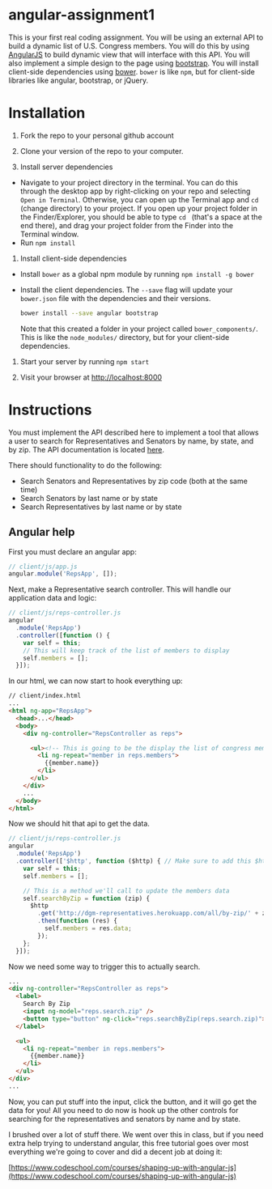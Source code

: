 # angular-assignment1

This is your first real coding assignment. You will be using an external API to
build a dynamic list of U.S. Congress members. You will do this by using
[AngularJS](https://angularjs.org/) to build dynamic view that will interface
with this API. You will also implement a simple design to the page using
[bootstrap](http://getbootstrap.com/). You will install client-side dependencies
using [bower](http://bower.io/). `bower` is like `npm`, but for client-side
libraries like angular, bootstrap, or jQuery.

# Installation

1. Fork the repo to your personal github account

1. Clone your version of the repo to your computer.

1. Install server dependencies

  * Navigate to your project directory in the terminal. You can do this through
    the desktop app by right-clicking on your repo and selecting `Open in
    Terminal`. Otherwise, you can open up the Terminal app and `cd` (change
    directory) to your project. If you open up your project folder in the
    Finder/Explorer, you should be able to type `cd ` (that's a space at the end
    there), and drag your project folder from the Finder into the Terminal
    window.
  * Run `npm install`

1. Install client-side dependencies

  * Install `bower` as a global npm module by running `npm install -g bower`
  * Install the client dependencies. The `--save` flag will update your
    `bower.json` file with the dependencies and their versions.

    ```sh
    bower install --save angular bootstrap
    ```

    Note that this created a folder in your project called `bower_components/`.
    This is like the `node_modules/` directory, but for your client-side
    dependencies.

1. Start your server by running `npm start`

1. Visit your browser at [http://localhost:8000](http://localhost:8000)

# Instructions

You must implement the API described here to implement a tool that allows a user
to search for Representatives and Senators by name, by state, and by zip. The
API documentation is located
[here](http://dgm-representatives.herokuapp.com/docs).

There should functionality to do the following:

* Search Senators and Representatives by zip code (both at the same time)
* Search Senators by last name or by state
* Search Representatives by last name or by state

## Angular help

First you must declare an angular app:

```js
// client/js/app.js
angular.module('RepsApp', []);
```

Next, make a Representative search controller. This will handle our application
data and logic:

```js
// client/js/reps-controller.js
angular
  .module('RepsApp')
  .controller([function () {
    var self = this;
    // This will keep track of the list of members to display
    self.members = [];
  }]);
```

In our html, we can now start to hook everything up:

```html
// client/index.html
...
<html ng-app="RepsApp">
  <head>...</head>
  <body>
    <div ng-controller="RepsController as reps">

      <ul><!-- This is going to be the display the list of congress members -->
        <li ng-repeat="member in reps.members">
          {{member.name}}
        </li>
      </ul>
    </div>
    ...
  </body>
</html>
```

Now we should hit that api to get the data.

```js
// client/js/reps-controller.js
angular
  .module('RepsApp')
  .controller(['$http', function ($http) { // Make sure to add this $http service
    var self = this;
    self.members = [];

    // This is a method we'll call to update the members data
    self.searchByZip = function (zip) {
      $http
        .get('http://dgm-representatives.herokuapp.com/all/by-zip/' + zip)
        .then(function (res) {
          self.members = res.data;
        });
    };
  }]);
```

Now we need some way to trigger this to actually search.

```html
...
<div ng-controller="RepsController as reps">
  <label>
    Search By Zip
    <input ng-model="reps.search.zip" />
    <button type="button" ng-click="reps.searchByZip(reps.search.zip)">Search</button>
  </label>

  <ul>
    <li ng-repeat="member in reps.members">
      {{member.name}}
    </li>
  </ul>
</div>
...
```

Now, you can put stuff into the input, click the button, and it will go get the
data for you! All you need to do now is hook up the other controls for searching
for the representatives and senators by name and by state.

I brushed over a lot of stuff there. We went over this in class, but if you need
extra help trying to understand angular, this free tutorial goes over most
everything we're going to cover and did a decent job at doing it:

[https://www.codeschool.com/courses/shaping-up-with-angular-js](https://www.codeschool.com/courses/shaping-up-with-angular-js)
